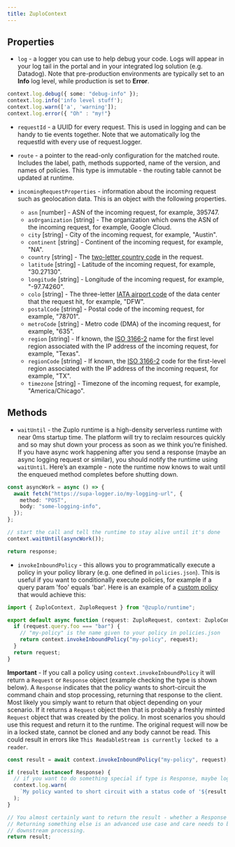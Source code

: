 ```yaml
---
title: ZuploContext
---
```


## Properties

- `log` - a logger you can use to help debug your code. Logs will appear in your
  log tail in the portal and in your integrated log solution (e.g. Datadog).
  Note that pre-production environments are typically set to an **Info** log
  level, while production is set to **Error**.

```ts
context.log.debug({ some: "debug-info" });
context.log.info('info level stuff');
context.log.warn(['a', 'warning']);
context.log.error({ "Oh" : "my!"}
```

- `requestId` - a UUID for every request. This is used in logging and can be
  handy to tie events together. Note that we automatically log the requestId
  with every use of request.logger.
- `route` - a pointer to the read-only configuration for the matched route.
  Includes the label, path, methods supported, name of the version, and names of
  policies. This type is immutable - the routing table cannot be updated at
  runtime.

- `incomingRequestProperties` - information about the incoming request such as
  geolocation data. This is an object with the following properties.

  - `asn` [number] - ASN of the incoming request, for example, 395747.
  - `asOrganization` [string] - The organization which owns the ASN of the
    incoming request, for example, Google Cloud.
  - `city` [string] - City of the incoming request, for example, "Austin".
  - `continent` [string] - Continent of the incoming request, for example, "NA".
  - `country` [string] - The
    [two-letter country code](https://en.wikipedia.org/wiki/ISO_3166-1_alpha-2)
    in the request.
  - `latitude` [string] - Latitude of the incoming request, for example,
    "30.27130".
  - `longitude` [string] - Longitude of the incoming request, for example,
    "-97.74260".
  - `colo` [string] - The three-letter
    [IATA airport code](https://en.wikipedia.org/wiki/IATA_airport_code) of the
    data center that the request hit, for example, "DFW".
  - `postalCode` [string] - Postal code of the incoming request, for example,
    "78701".
  - `metroCode` [string] - Metro code (DMA) of the incoming request, for
    example, "635".
  - `region` [string] - If known, the
    [ISO 3166-2](https://en.wikipedia.org/wiki/ISO_3166-2) name for the first
    level region associated with the IP address of the incoming request, for
    example, "Texas".
  - `regionCode` [string] - If known, the
    [ISO 3166-2](https://en.wikipedia.org/wiki/ISO_3166-2) code for the
    first-level region associated with the IP address of the incoming request,
    for example, "TX".
  - `timezone` [string] - Timezone of the incoming request, for example,
    "America/Chicago".

## Methods

- `waitUntil` - the Zuplo runtime is a high-density serverless runtime with near
  0ms startup time. The platform will try to reclaim resources quickly and so
  may shut down your process as soon as we think you’re finished. If you have
  async work happening after you send a response (maybe an async logging request
  or similar), you should notify the runtime using `waitUntil`. Here’s an
  example - note the runtime now knows to wait until the enqueued method
  completes before shutting down.

```ts
const asyncWork = async () => {
  await fetch("https://supa-logger.io/my-logging-url", {
    method: "POST",
    body: "some-logging-info",
  });
};

// start the call and tell the runtime to stay alive until it's done
context.waitUntil(asyncWork());

return response;
```

- `invokeInboundPolicy` - this allows you to programmatically execute a policy
  in your policy library (e.g. one defined in `policies.json`). This is useful
  if you want to conditionally execute policies, for example if a query param
  'foo' equals 'bar'. Here is an example of a
  [custom policy](/docs/policies/custom-code-inbound.md) that would achieve
  this:

```ts
import { ZuploContext, ZuploRequest } from "@zuplo/runtime";

export default async function (request: ZuploRequest, context: ZuploContext) {
  if (request.query.foo === "bar") {
    // "my-policy" is the name given to your policy in policies.json
    return context.invokeInboundPolicy("my-policy", request);
  }
  return request;
}
```

**Important** - If you call a policy using `context.invokeInboundPolicy` it will
return a `Request` or `Response` object (example checking the type is shown
below). A `Response` indicates that the policy wants to short-circuit the
command chain and stop processing, returning that response to the client. Most
likely you simply want to return that object depending on your scenario. If it
returns a `Request` object then that is probably a freshly minted `Request`
object that was created by the policy. In most scenarios you should use this
request and return it to the runtime. The original request will now be in a
locked state, cannot be cloned and any body cannot be read. This could result in
errors like `This ReadableStream is currently locked to a reader`.

```ts
const result = await context.invokeInboundPolicy("my-policy", request);

if (result instanceof Response) {
  // if you want to do something special if type is Response, maybe log for example
  context.log.warn(
    `My policy wanted to short circuit with a status code of '${result.status}'`
  );
}

// You almost certainly want to return the result - whether a Response or Request to ensure
// Returning something else is an advanced use case and care needs to be taken not to break
// downstream processing.
return result;
```
